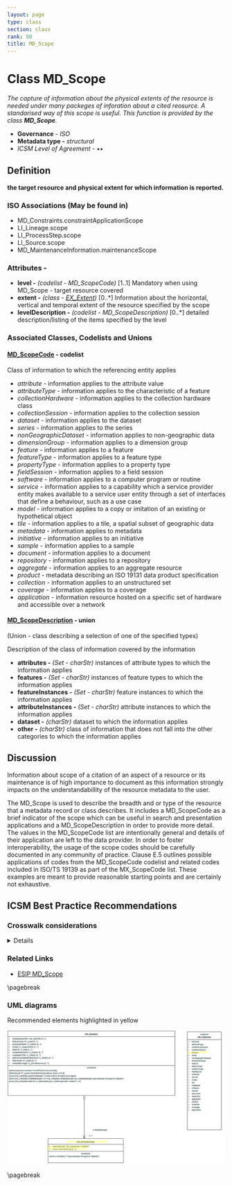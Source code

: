 ```yaml
---
layout: page
type: class
section: class
rank: 50
title: MD_Scope
---
```

#  Class MD_Scope

*The capture of information about the physical extents of the resource is needed under many packeges of inforation about a cited reosurce.  A standarised way of this scope is useful.  This function is provided by the class **MD_Scope**.*

- **Governance** -  *ISO*
- **Metadata type -** *structural*
- *ICSM Level of Agreement* - ⭑⭑

## Definition

**the target resource and physical extent for which information is reported.**

### ISO Associations (May be found in)

- MD_Constraints.constraintApplicationScope
- LI_Lineage.scope
- LI_ProcessStep.scope
- LI_Source.scope
- MD_MaintenanceInformation.maintenanceScope

### Attributes -

- **level -** *(codelist - MD_ScopeCode)* [1..1] Mandatory when using MD_Scope - target resource covered
- **extent -** *(class - [EX_Extent](./ResourceExtent))* [0..\*] Information about the horizontal, vertical and temporal extent of the resource specified by the scope
- **levelDescription -** *(codelist - MD_ScopeDescription)* [0..\*] detailed description/listing of the items specified by the level

### Associated Classes, Codelists and Unions

#### [MD_ScopeCode](http://wiki.esipfed.org/index.php/ISO_19115-3_Codelists#MD_ScopeCode) - codelist

Class of information to which the referencing entity applies

- *attribute* - information applies to the attribute value
- *attributeType* -   information applies to the characteristic of a feature
- *collectionHardware* - information applies to the collection hardware class
- *collectionSession* - information applies to the collection session
- *dataset* - information applies to the dataset
- *series* - information applies to the series
- *nonGeographicDataset* - information applies to non-geographic data
- *dimensionGroup* - information applies to a dimension group
- *feature* - information applies to a feature
- *featureType* - information applies to a feature type
- *propertyType* - information applies to a property type
- *fieldSession* - information applies to a field session
- *software* - information applies to a computer program or routine
- *service* - information applies to a capability which a service provider entity makes available to a service user entity through a set of interfaces that define a behaviour, such as a use case
- *model* - information applies to a copy or imitation of an existing or hypothetical object
- *tile* - information applies to a tile, a spatial subset of geographic data
- *metadata* - information applies to metadata
- *initiative* - information applies to an initiative
- *sample* - information applies to a sample
- *document* - information applies to a document
- *repository* - information applies to a repository
- *aggregate* - information applies to an aggregate resource
- *product* - metadata describing an ISO 19131 data product specification
- *collection* - information applies to an unstructured set
- *coverage* - information applies to a coverage
- *application* - information resource hosted on a specific set of hardware and accessible over a network

#### [MD_ScopeDescription](http://wiki.esipfed.org/index.php/MD_ScopeDescription) - union

(Union - class describing a selection of one of the specified types) 

Description of the class of information covered by the information

- **attributes -** *(Set - charStr)* instances of attribute types to which the information applies
- **features -** *(Set - charStr)* instances of feature types to which the information applies
- **featureInstances -** *(Set - charStr)* feature instances to which the information applies
- **attributeInstances -** *(Set - charStr)* attribute instances to which the information applies
- **dataset -** *(charStr)* dataset to which the information applies
- **other -** *(charStr)* class of information that does not fall into the other categories to which the information applies

## Discussion

Information about scope of a citation of an aspect of a resource or its maintenance is of high importance to document as this information strongly impacts on the understandabillity of the resource metadata to the user. 

The MD_Scope is used to describe the breadth and or type of the resource that a metadata record or class describes. It includes a MD_ScopeCode as a brief indicator of the scope which can be useful in search and presentation applications and a MD_ScopeDescription in order to provide more detail. The values in the MD_ScopeCode list are intentionally general and details of their application are left to the data provider. In order to foster interoperability, the usage of the scope codes should be carefully documented in any community of practice. Clause E.5 outlines possible applications of codes from the MD_ScopeCode codelist and related codes included in ISO/TS 19139 as part of the MX_ScopeCode list. These examples are meant to provide reasonable starting points and are certainly not exhaustive.

## ICSM Best Practice Recommendations

### Crosswalk considerations

<details>

#### ISO19139

HierarchyLevel attributes were replaced by an MD_Scope class to improve the description of the scope of the metadata;

- `MD_Constraints.constraintApplicationScope` (New Element)
  - This new element was added in order to allow description of constraints on a resource that vary in space and/or time and/or level
- `DQ_DataQuality.scope` (replaced by) `LI_Lineage.scope`
  - This element allows the description of the type and/or extent of the lineage information. DQ_Data-Quality/scope was moved to ISO 19157
- `LI_Lineage.sourceExtent` (replaced by) `LI_Source.scope`
  - This new element was added in order to allow description of more details of the scope of a lineage section. This was required, in part, to replace the DQ_Scope from the DQ_DataQuality class that was moved from 19115 to the new data quality standard (ISO 19157).
- `LI_ProcessStep.scope` (New Element) 
  - This new element was added in order to allow description of the scope of a process step independently from the scope of the entire lineage section. This was required, in part, to replace the DQ_Scope from the DQ_DataQuality class that was moved from 19115 to the new data quality standard (ISO 19157).
- `MD_MaintenanceInformation.updateScope` and `MD_MaintenanceInformation.updateScopeDescription` (Replaced by) `MD_MaintenanceInformation.maintenanceScope`
  - These two roles were combined into maintenance-Scope: MD_Scope [0..\*] in order to allow specifying a scope that includes a spatial and temporal extent

</details>

### Related Links

- [ESIP MD_Scope](http://wiki.esipfed.org/index.php/MD_Scope)

\pagebreak

### UML diagrams

Recommended elements highlighted in yellow

![MD_Scope](../images/MD_Scope.png)

\pagebreak
